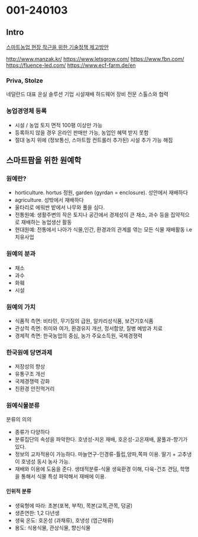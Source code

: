 # 001-240103

## Intro
[스마트농업 현장 착근을 위한 기술정책 제고방안](https://www.dbpia.co.kr/journal/articleDetail?nodeId=NODE09233136)

http://www.manzak.kr/
https://www.letsgrow.com/
https://www.fbn.com/
https://fluence-led.com/
https://www.ecf-farm.de/en

### Priva, Stolze
네덜란드 대표 온실 솔루션 기업
시설재배 하드웨어 장비 전문 스톨스와 협력

### 농업경영체 등록
- 시설 / 농업 토지 면적 100평 이상만 가능
- 등록하지 않을 경우 온라인 판매만 가능, 농업인 혜택 받지 못함
- 절대 농지 위에 (정보통신, 스마트팜 컨트롤러 추가된) 시설 추가 가능 해짐


## 스마트팜을 위한 원예학
### 원예란?
- horticulture. hortus 정원, garden (gyrdan = enclosure). 성안에서 재배하다
- agriculture. 성밖에서 재배하다
- 울타리로 에워싼 밭에서 나무와 풀을 심다.
- 전통원예: 생활주변의 작은 토지나 공간에서 경제성이 큰 채소, 과수 등을 집약적으로 재배하는 농업생산 활동
- 현대원예: 전통에서 나아가 식물,인간, 환경과의 관계를 엮는 모든 식물 재배활동 i.e 치유사업

### 원예의 분과
- 채소
- 과수
- 화훼
- 시설

### 원예의 가치
- 식품적 측면: 비타민, 무기질의 급원, 알카리성식품, 보건기호식품
- 관상적 측면: 취미와 여가, 환경유지 개선, 정서함양, 질병 예방과 치료
- 경제적 측면: 한국농업의 중심, 농가 주요소득원, 국제경쟁력

### 한국원예 당면과제
- 저장성의 향상
- 유통구조 개선
- 국제경쟁력 강화
- 친환경 안전먹거리

### 원예식물분류
분류의 의의
- 종류가 다양하다
- 분류집단의 속성을 파악한다. 호냉성-저온 재배, 호온성-고온재배, 꿀풀과-향기가 있다.
- 정보의 교차적용이 가능하다. 마늘연구-인경류-튤립,양파,쪽파 이용. 딸기 + 고추냉이 호냉성 동시 농사 가능.
- 재배와 이용에 도움을 준다. 생태적분류-식물 생육환경 이해, 다육-건조 견딤, 학명을 통해서 식물 특성 파악해서 재배에 이용.

#### 인위적 분류
- 생육형에 따라: 초본(포복, 부착), 목본(교목,관목, 덩굴)
- 생존연한: 1,2 다년생
- 생육 온도: 호온성 (과채류), 호냉성 (엽근채류)
- 용도: 식용식물, 관상식물, 향신식물
